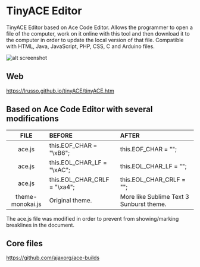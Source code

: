 # TinyACE Editor

TinyACE Editor based on Ace Code Editor. Allows the programmer to open a file of the computer, work on it online with this tool and then download it to the computer in order to update the local version of that file. Compatible with HTML, Java, JavaScript, PHP, CSS, C and Arduino files.

![alt screenshot](https://raw.githubusercontent.com/lrusso/tinyACE/master/tinyACE.png)

## Web

https://lrusso.github.io/tinyACE/tinyACE.htm

## Based on Ace Code Editor with several modifications

| FILE | BEFORE | AFTER |
| :------------: | :------------ | :------------ |
| ace.js | this.EOF_CHAR = "\xB6"; | this.EOF_CHAR = ""; |
| ace.js | this.EOL_CHAR_LF = "\xAC"; | this.EOL_CHAR_LF = ""; |
| ace.js | this.EOL_CHAR_CRLF = "\xa4"; | this.EOL_CHAR_CRLF = ""; |
| theme-monokai.js | Original theme. | More like Sublime Text 3 Sunburst theme. |

The ace.js file was modified in order to prevent from showing/marking breaklines in the document.

## Core files
https://github.com/ajaxorg/ace-builds
